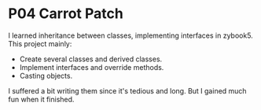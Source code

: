 # P04 Carrot Patch
I learned inheritance between classes, implementing interfaces in zybook5. This project mainly:
- Create several classes and derived classes.
- Implement interfaces and override methods.
- Casting objects.

I suffered a bit writing them since it's tedious and long. But I gained much fun when it finished.

